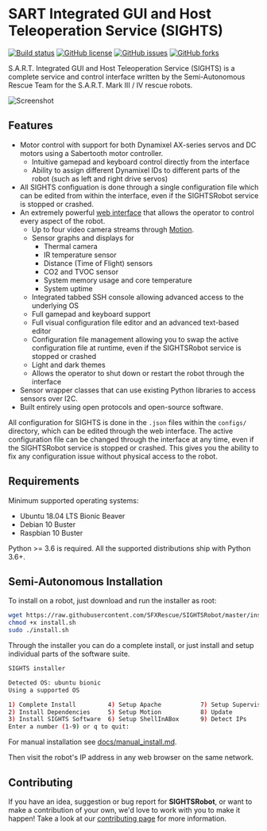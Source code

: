 
# SART Integrated GUI and Host Teleoperation Service (SIGHTS)

[![Build status](https://img.shields.io/badge/build-passing-brightgreen)](https://www.sfxrescue.com)
[![GitHub license](https://img.shields.io/github/license/SFXRescue/SIGHTSRobot)](https://github.com/SFXRescue/SIGHTSRobot/blob/master/LICENSE)
[![GitHub issues](https://img.shields.io/github/issues/SFXRescue/SIGHTSRobot)](https://github.com/SFXRescue/SIGHTSRobot/issues)
[![GitHub forks](https://img.shields.io/github/forks/SFXRescue/SIGHTSRobot)](https://github.com/SFXRescue/SIGHTSRobot/network)

S.A.R.T. Integrated GUI and Host Teleoperation Service (SIGHTS) is a complete service and control interface written by the Semi-Autonomous Rescue Team for the S.A.R.T. Mark III / IV rescue robots.

![Screenshot](https://github.com/SFXRescue/SIGHTSInterface/blob/master/images/demo_screenshot_dark.png?raw=true "Screenshot of the interface")

## Features

- Motor control with support for both Dynamixel AX-series servos and DC motors using a Sabertooth motor controller.
  - Intuitive gamepad and keyboard control directly from the interface
  - Ability to assign different Dynamixel IDs to different parts of the robot (such as left and right drive servos)
- All SIGHTS configuation is done through a single configuration file which can be edited from within the interface, even if the SIGHTSRobot service is stopped or crashed.
- An extremely powerful [web interface](https://github.com/SFXRescue/SIGHTSInterface) that allows the operator to control every aspect of the robot.
  - Up to four video camera streams through [Motion](https://github.com/Motion-Project/motion).
  - Sensor graphs and displays for
    - Thermal camera
    - IR temperature sensor
    - Distance (Time of Flight) sensors
    - CO2 and TVOC sensor
    - System memory usage and core temperature
    - System uptime
  - Integrated tabbed SSH console allowing advanced access to the underlying OS
  - Full gamepad and keyboard support
  - Full visual configuration file editor and an advanced text-based editor
  - Configuration file management allowing you to swap the active configuration file at runtime, even if the SIGHTSRobot service is stopped or crashed
  - Light and dark themes
  - Allows the operator to shut down or restart the robot through the interface
- Sensor wrapper classes that can use existing Python libraries to access sensors over I2C.
- Built entirely using open protocols and open-source software.

All configuration for SIGHTS is done in the `.json` files within the `configs/` directory, which can be edited through the web interface. The active configuration file can be changed through the interface at any time, even if the SIGHTSRobot service is stopped or crashed. This gives you the ability to fix any configuration issue without physical access to the robot.

## Requirements

Minimum supported operating systems:

- Ubuntu 18.04 LTS Bionic Beaver
- Debian 10 Buster
- Raspbian 10 Buster

Python >= 3.6 is required. All the supported distributions ship with Python 3.6+.

## Semi-Autonomous Installation

To install on a robot, just download and run the installer as root:

```sh
wget https://raw.githubusercontent.com/SFXRescue/SIGHTSRobot/master/install.sh
chmod +x install.sh
sudo ./install.sh
```

Through the installer you can do a complete install, or just install and setup individual parts of the software suite.

```sh
SIGHTS installer

Detected OS: ubuntu bionic
Using a supported OS

1) Complete Install         4) Setup Apache           7) Setup Supervisor
2) Install Dependencies     5) Setup Motion           8) Update
3) Install SIGHTS Software  6) Setup ShellInABox      9) Detect IPs
Enter a number (1-9) or q to quit:
```

For manual installation see [docs/manual_install.md](docs/manual_install.md).

Then visit the robot's IP address in any web browser on the same network.

## Contributing

If you have an idea, suggestion or bug report for **SIGHTSRobot**, or want to make a contribution of your own, we'd love to work with you to make it happen! Take a look at our [contributing page](https://github.com/SFXRescue/.github/blob/master/CONTRIBUTING.md) for more information.
